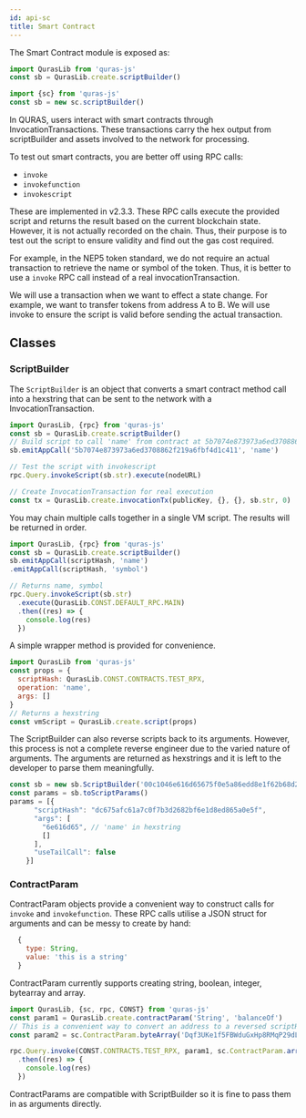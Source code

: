 ```yaml
---
id: api-sc
title: Smart Contract
---
```


The Smart Contract module is exposed as:

```js
import QurasLib from 'quras-js'
const sb = QurasLib.create.scriptBuilder()

import {sc} from 'quras-js'
const sb = new sc.scriptBuilder()
```

In QURAS, users interact with smart contracts through InvocationTransactions. These transactions carry the hex output from scriptBuilder and assets involved to the network for processing.

To test out smart contracts, you are better off using RPC calls:

- `invoke`
- `invokefunction`
- `invokescript`

These are implemented in v2.3.3. These RPC calls execute the provided script and returns the result based on the current blockchain state. However, it is not actually recorded on the chain. Thus, their purpose is to test out the script to ensure validity and find out the gas cost required.

For example, in the NEP5 token standard, we do not require an actual transaction to retrieve the name or symbol of the token. Thus, it is better to use a `invoke` RPC call instead of a real invocationTransaction.

We will use a transaction when we want to effect a state change. For example, we want to transfer tokens from address A to B. We will use invoke to ensure the script is valid before sending the actual transaction.

## Classes

### ScriptBuilder

The `ScriptBuilder` is an object that converts a smart contract method call into a hexstring that can be sent to the network with a InvocationTransaction.

```js
import QurasLib, {rpc} from 'quras-js'
const sb = QurasLib.create.scriptBuilder()
// Build script to call 'name' from contract at 5b7074e873973a6ed3708862f219a6fbf4d1c411
sb.emitAppCall('5b7074e873973a6ed3708862f219a6fbf4d1c411', 'name')

// Test the script with invokescript
rpc.Query.invokeScript(sb.str).execute(nodeURL)

// Create InvocationTransaction for real execution
const tx = QurasLib.create.invocationTx(publicKey, {}, {}, sb.str, 0)
```

You may chain multiple calls together in a single VM script. The results will be returned in order.

```js
import QurasLib, {rpc} from 'quras-js'
const sb = QurasLib.create.scriptBuilder()
sb.emitAppCall(scriptHash, 'name')
.emitAppCall(scriptHash, 'symbol')

// Returns name, symbol
rpc.Query.invokeScript(sb.str)
  .execute(QurasLib.CONST.DEFAULT_RPC.MAIN)
  .then((res) => {
    console.log(res)
  })
```

A simple wrapper method is provided for convenience.

```js
import QurasLib from 'quras-js'
const props = {
  scriptHash: QurasLib.CONST.CONTRACTS.TEST_RPX,
  operation: 'name',
  args: []
}
// Returns a hexstring
const vmScript = QurasLib.create.script(props)
```

The ScriptBuilder can also reverse scripts back to its arguments. However, this process is not a complete reverse engineer due to the varied nature of arguments. The arguments are returned as hexstrings and it is left to the developer to parse them meaningfully.

```js
const sb = new sb.ScriptBuilder('00c1046e616d65675f0e5a86edd8e1f62b68d2b3f7c0a761fc5a67dc')
const params = sb.toScriptParams()
params = [{
      "scriptHash": "dc675afc61a7c0f7b3d2682bf6e1d8ed865a0e5f",
      "args": [
        "6e616d65", // 'name' in hexstring
        []
      ],
      "useTailCall": false
    }]
```

### ContractParam

ContractParam objects provide a convenient way to construct calls for `invoke` and ``invokefunction``. These RPC calls utilise a JSON struct for arguments and can be messy to create by hand:

```js
  {
    type: String,
    value: 'this is a string'
  }
```

ContractParam currently supports creating string, boolean, integer, bytearray and array.

```js
import QurasLib, {sc, rpc, CONST} from 'quras-js'
const param1 = QurasLib.create.contractParam('String', 'balanceOf')
// This is a convenient way to convert an address to a reversed scriptHash that smart contracts use.
const param2 = sc.ContractParam.byteArray('Dqf3UKe1f5FBWduGxHp8RMqP29dL6DgGS1', 'address')

rpc.Query.invoke(CONST.CONTRACTS.TEST_RPX, param1, sc.ContractParam.array(param2))
  .then((res) => {
    console.log(res)
  })
```

ContractParams are compatible with ScriptBuilder so it is fine to pass them in as arguments directly.

